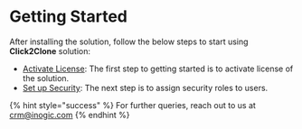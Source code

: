 # Getting Started

After installing the solution, follow the below steps to start using **Click2Clone** solution:

* [Activate License](https://docs.inogic.com/click2clone/getting-started/activate-license): The first step to getting started is to activate license of the solution.
* [Set up Security](https://docs.inogic.com/click2clone/getting-started/set-security): The next step is to assign security roles to users.

{% hint style="success" %}
For further queries, reach out to us at [crm@inogic.com](mailto:crm@inogic.com)
{% endhint %}


